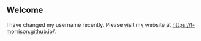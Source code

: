 ## Welcome

I have changed my username recently. Please visit my website at https://t-morrison.github.io/.
